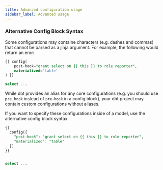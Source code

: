 ```yaml
---
title: Advanced configuration usage
sidebar_label: Advanced usage
---
```


### Alternative Config Block Syntax

Some configurations may containe characters (e.g. dashes and commas) that cannot be parsed as a jinja argument. For example, the following would return an eror:

```sql
{{ config(
    post-hook="grant select on {{ this }} to role reporter",
    materialized='table'
) }}

select ...
```

While dbt provides an alias for any core configurations (e.g. you should use `pre_hook` instead of `pre-hook` in a config block), your dbt project may contain custom configurations without aliases.

If you want to specify these configurations inside of a model, use the alternative config block syntax:


<File name='models/events/base/base_events.sql'>

```sql
{{
  config({
    "post-hook": "grant select on {{ this }} to role reporter",
    "materialized": "table"
  })
}}


select ...
```

</File>

<!---
## Hierarchies / overriding configs / precedence
For Drew to do
--->
